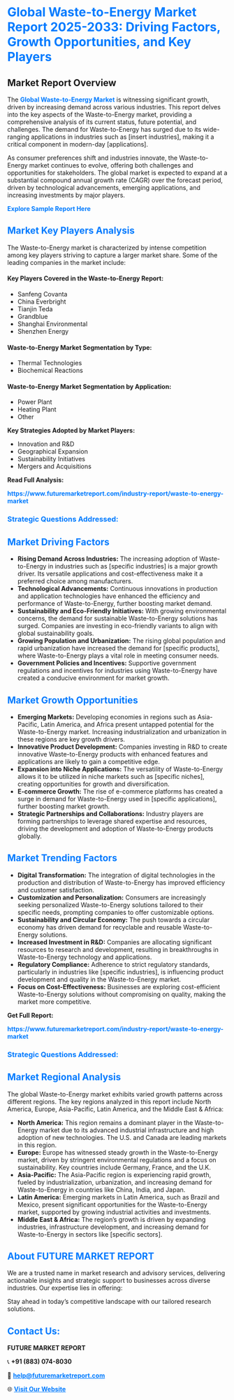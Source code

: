 <h1 style="color: #007BFF;">Global Waste-to-Energy Market Report 2025-2033: Driving Factors, Growth Opportunities, and Key Players</h1>

<section id="overview">
<h2>Market Report Overview</h2>
<p>The <a href="https://www.futuremarketreport.com/industry-report/waste-to-energy-market" style="color: #007BFF; text-decoration: none;"><strong>Global Waste-to-Energy Market</strong></a> is witnessing significant growth, driven by increasing demand across various industries. This report delves into the key aspects of the Waste-to-Energy market, providing a comprehensive analysis of its current status, future potential, and challenges. The demand for Waste-to-Energy has surged due to its wide-ranging applications in industries such as [insert industries], making it a critical component in modern-day [applications].</p>
<p>As consumer preferences shift and industries innovate, the Waste-to-Energy market continues to evolve, offering both challenges and opportunities for stakeholders. The global market is expected to expand at a substantial compound annual growth rate (CAGR) over the forecast period, driven by technological advancements, emerging applications, and increasing investments by major players.</p>
</section>

<section id="overview">
<p><a href="https://www.futuremarketreport.com/request-sample/reportId=28261" style="color: #007BFF; text-decoration: none;"><strong>Explore Sample Report Here</strong></a></p>
</section>

<section id="key-players">
<h2 style="color: #007BFF;">Market Key Players Analysis</h2>
<p>The Waste-to-Energy market is characterized by intense competition among key players striving to capture a larger market share. Some of the leading companies in the market include:</p>
<h4>Key Players Covered in the Waste-to-Energy Report:</h4>
<ul><li>Sanfeng Covanta</li><li>China Everbright</li><li>Tianjin Teda</li><li>Grandblue</li><li>Shanghai Environmental</li><li>Shenzhen Energy</li></ul>
<h4>Waste-to-Energy Market Segmentation by Type:</h4>
<ul><li>Thermal Technologies</li><li>Biochemical Reactions</li></ul>

<h4>Waste-to-Energy Market Segmentation by Application:</h4>
<ul><li>Power Plant</li><li>Heating Plant</li><li>Other</li></ul>
<p><strong>Key Strategies Adopted by Market Players:</strong></p>
<ul>
<li>Innovation and R&D</li>
<li>Geographical Expansion</li>
<li>Sustainability Initiatives</li>
<li>Mergers and Acquisitions</li>
</ul>
</section>

<section>
<p><strong>Read Full Analysis: </strong></p><a href="https://www.futuremarketreport.com/industry-report/waste-to-energy-market" style="color: #007BFF; text-decoration: none;"><strong>https://www.futuremarketreport.com/industry-report/waste-to-energy-market</strong></a>
<h3 style="color: #007BFF;">Strategic Questions Addressed:</h3>
</section>

<section id="driving-factors">
<h2 style="color: #007BFF;">Market Driving Factors</h2>
<ul>
<li><strong>Rising Demand Across Industries:</strong> The increasing adoption of Waste-to-Energy in industries such as [specific industries] is a major growth driver. Its versatile applications and cost-effectiveness make it a preferred choice among manufacturers.</li>
<li><strong>Technological Advancements:</strong> Continuous innovations in production and application technologies have enhanced the efficiency and performance of Waste-to-Energy, further boosting market demand.</li>
<li><strong>Sustainability and Eco-Friendly Initiatives:</strong> With growing environmental concerns, the demand for sustainable Waste-to-Energy solutions has surged. Companies are investing in eco-friendly variants to align with global sustainability goals.</li>
<li><strong>Growing Population and Urbanization:</strong> The rising global population and rapid urbanization have increased the demand for [specific products], where Waste-to-Energy plays a vital role in meeting consumer needs.</li>
<li><strong>Government Policies and Incentives:</strong> Supportive government regulations and incentives for industries using Waste-to-Energy have created a conducive environment for market growth.</li>
</ul>
</section>

<section id="growth-opportunities">
<h2 style="color: #007BFF;">Market Growth Opportunities</h2>
<ul>
<li><strong>Emerging Markets:</strong> Developing economies in regions such as Asia-Pacific, Latin America, and Africa present untapped potential for the Waste-to-Energy market. Increasing industrialization and urbanization in these regions are key growth drivers.</li>
<li><strong>Innovative Product Development:</strong> Companies investing in R&D to create innovative Waste-to-Energy products with enhanced features and applications are likely to gain a competitive edge.</li>
<li><strong>Expansion into Niche Applications:</strong> The versatility of Waste-to-Energy allows it to be utilized in niche markets such as [specific niches], creating opportunities for growth and diversification.</li>
<li><strong>E-commerce Growth:</strong> The rise of e-commerce platforms has created a surge in demand for Waste-to-Energy used in [specific applications], further boosting market growth.</li>
<li><strong>Strategic Partnerships and Collaborations:</strong> Industry players are forming partnerships to leverage shared expertise and resources, driving the development and adoption of Waste-to-Energy products globally.</li>
</ul>
</section>

<section id="trending-factors">
<h2 style="color: #007BFF;">Market Trending Factors</h2>
<ul>
<li><strong>Digital Transformation:</strong> The integration of digital technologies in the production and distribution of Waste-to-Energy has improved efficiency and customer satisfaction.</li>
<li><strong>Customization and Personalization:</strong> Consumers are increasingly seeking personalized Waste-to-Energy solutions tailored to their specific needs, prompting companies to offer customizable options.</li>
<li><strong>Sustainability and Circular Economy:</strong> The push towards a circular economy has driven demand for recyclable and reusable Waste-to-Energy solutions.</li>
<li><strong>Increased Investment in R&D:</strong> Companies are allocating significant resources to research and development, resulting in breakthroughs in Waste-to-Energy technology and applications.</li>
<li><strong>Regulatory Compliance:</strong> Adherence to strict regulatory standards, particularly in industries like [specific industries], is influencing product development and quality in the Waste-to-Energy market.</li>
<li><strong>Focus on Cost-Effectiveness:</strong> Businesses are exploring cost-efficient Waste-to-Energy solutions without compromising on quality, making the market more competitive.</li>
</ul>
</section>

<section>
<p><strong>Get Full Report: </strong></p><a href="https://www.futuremarketreport.com/industry-report/waste-to-energy-market" style="color: #007BFF; text-decoration: none;"><strong>https://www.futuremarketreport.com/industry-report/waste-to-energy-market</strong></a>
<h3 style="color: #007BFF;">Strategic Questions Addressed:</h3>
</section>


<section id="regional-analysis">
<h2 style="color: #007BFF;">Market Regional Analysis</h2>
<p>The global Waste-to-Energy market exhibits varied growth patterns across different regions. The key regions analyzed in this report include North America, Europe, Asia-Pacific, Latin America, and the Middle East & Africa:</p>
<ul>
<li><strong>North America:</strong> This region remains a dominant player in the Waste-to-Energy market due to its advanced industrial infrastructure and high adoption of new technologies. The U.S. and Canada are leading markets in this region.</li>
<li><strong>Europe:</strong> Europe has witnessed steady growth in the Waste-to-Energy market, driven by stringent environmental regulations and a focus on sustainability. Key countries include Germany, France, and the U.K.</li>
<li><strong>Asia-Pacific:</strong> The Asia-Pacific region is experiencing rapid growth, fueled by industrialization, urbanization, and increasing demand for Waste-to-Energy in countries like China, India, and Japan.</li>
<li><strong>Latin America:</strong> Emerging markets in Latin America, such as Brazil and Mexico, present significant opportunities for the Waste-to-Energy market, supported by growing industrial activities and investments.</li>
<li><strong>Middle East & Africa:</strong> The region’s growth is driven by expanding industries, infrastructure development, and increasing demand for Waste-to-Energy in sectors like [specific sectors].</li>
</ul>
</section>

<footer>
<h2 style="color: #007BFF;">About FUTURE MARKET REPORT</h2>
<p>We are a trusted name in market research and advisory services, delivering actionable insights and strategic support to businesses across diverse industries. Our expertise lies in offering:</p>

<p>Stay ahead in today’s competitive landscape with our tailored research solutions.</p>

<h2 style="color: #007BFF;">Contact Us:</h2>
<p><strong>FUTURE MARKET REPORT</strong></p>
<p>📞 <strong>+91 (883) 074-8030</strong></p>
<p>📧 <strong><a href="mailto:help@futuremarketreport.com" style="color: #007BFF;">help@futuremarketreport.com</a></strong></p>
<p>🌐 <strong><a href="https://www.futuremarketreport.com/" style="color: #007BFF;">Visit Our Website</a></strong></p>
</footer>